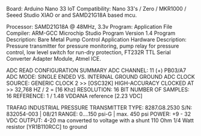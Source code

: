 Board: Arduino Nano 33 IoT Compatibility: Nano 33's / Zero / MKR1000 / Seeed Studio XIAO or and SAMD21G18A based mcu.

Processor: SAMD21G18A @ 48MHz, 3.3v
Program: Application File
Compiler: ARM-GCC Microchip Studio
Program Version 1.4
Program Description: Bare Metal Pump Control Application
Hardware Description: Pressure transmitter for pressure monitoring, pump relay for pressure control, low level switch for run-dry protection, FT232R TTL Serial        Converter Adapter Module, Atmel ICE. 

ADC READ CONFIGURATION SUMMARY
ADC CHANNEL:			11 (+) PB03/A7 
ADC MODE:			SINGLE ENDED VS. INTERNAL GROUND GROUND	
ADC CLOCK SOURCE:	GENERIC CLOCK 2 >> [OSC32K] HIGH-ACCURACY CLOCKED AT >> 32,768 HZ / 2 = [16 Khz]
RESOLUTION:			16 BIT
NUMBER OF SAMPLES:	16
REFERENCE:			1 / 1.48 VDDANA reference [2.23 VDC]

TRAFAG INDUSTRIAL PRESSURE TRANSMITTER
TYPE:			8287.G8.2530
S/N:			832054-003 | 08/21
RANGE:			0....150 psi-G | max. 450 psi
POWER:			+9 - 32 VDC
OUTPUT:			4-20 ma converted to voltage with a shunt 110 Ohm 1/4 Watt resistor [YR1B110RCC] to ground
